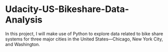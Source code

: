 # Udacity-US-Bikeshare-Data-Analysis
In this project, I will make use of Python to explore data related to bike share systems for three major cities in the United States—Chicago, New York City, and Washington.
